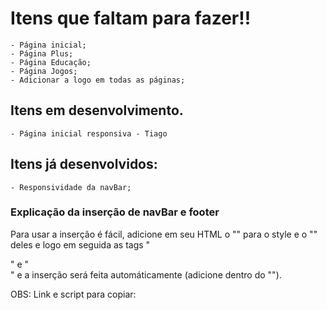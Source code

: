 # Itens que faltam para fazer!!
    - Página inicial;
    - Página Plus;
    - Página Educação;
    - Página Jogos;
    - Adicionar a logo em todas as páginas;

## Itens em desenvolvimento.
    - Página inicial responsiva - Tiago
## Itens já desenvolvidos:
    - Responsividade da navBar;


### Explicação da inserção de navBar e footer
 Para usar a inserção é fácil, adicione em seu HTML o "<link>" para o style e o "<script></script>" deles e logo em seguida as tags "<nav><nav>" e "<footer></footer>" e a inserção será feita automáticamente (adicione dentro do "<body></body>").

OBS: Link e script para copiar:
 <link rel="stylesheet" href="../navBar-footer/navBar-footerStyle.css"><!--Link para o estilo da navBar-->
 <script src="../navBar-footer/navBar-footerScript.js"></script><!--Script para a navBar e inserção dela-->
